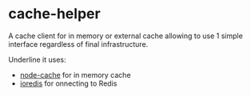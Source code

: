 # cache-helper
A cache client for in memory or external cache allowing to use 1 simple interface regardless of final infrastructure.

Underline it uses:
* [node-cache](https://github.com/node-cache/node-cache) for in memory cache
* [ioredis](https://github.com/redis/ioredis) for onnecting to Redis
